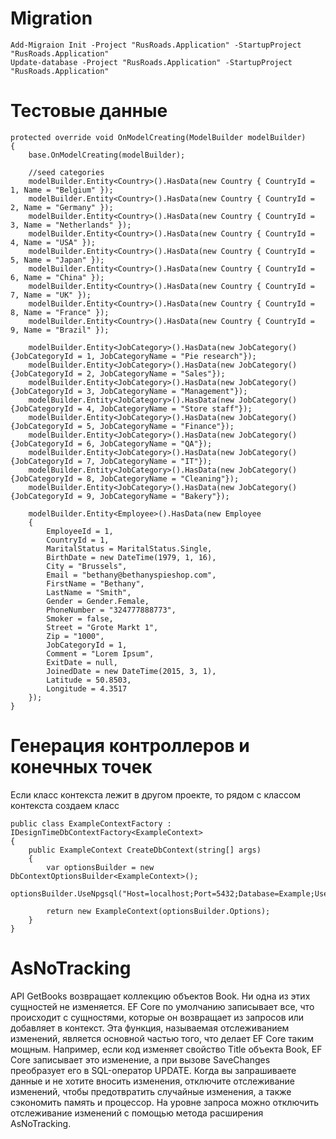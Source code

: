 # Migration

```
Add-Migraion Init -Project "RusRoads.Application" -StartupProject "RusRoads.Application"
Update-database -Project "RusRoads.Application" -StartupProject "RusRoads.Application"
```

# Тестовые данные

```Csharp
protected override void OnModelCreating(ModelBuilder modelBuilder)
{
    base.OnModelCreating(modelBuilder);

    //seed categories
    modelBuilder.Entity<Country>().HasData(new Country { CountryId = 1, Name = "Belgium" });
    modelBuilder.Entity<Country>().HasData(new Country { CountryId = 2, Name = "Germany" });
    modelBuilder.Entity<Country>().HasData(new Country { CountryId = 3, Name = "Netherlands" });
    modelBuilder.Entity<Country>().HasData(new Country { CountryId = 4, Name = "USA" });
    modelBuilder.Entity<Country>().HasData(new Country { CountryId = 5, Name = "Japan" });
    modelBuilder.Entity<Country>().HasData(new Country { CountryId = 6, Name = "China" });
    modelBuilder.Entity<Country>().HasData(new Country { CountryId = 7, Name = "UK" });
    modelBuilder.Entity<Country>().HasData(new Country { CountryId = 8, Name = "France" });
    modelBuilder.Entity<Country>().HasData(new Country { CountryId = 9, Name = "Brazil" });

    modelBuilder.Entity<JobCategory>().HasData(new JobCategory(){JobCategoryId = 1, JobCategoryName = "Pie research"});
    modelBuilder.Entity<JobCategory>().HasData(new JobCategory(){JobCategoryId = 2, JobCategoryName = "Sales"});
    modelBuilder.Entity<JobCategory>().HasData(new JobCategory(){JobCategoryId = 3, JobCategoryName = "Management"});
    modelBuilder.Entity<JobCategory>().HasData(new JobCategory(){JobCategoryId = 4, JobCategoryName = "Store staff"});
    modelBuilder.Entity<JobCategory>().HasData(new JobCategory(){JobCategoryId = 5, JobCategoryName = "Finance"});
    modelBuilder.Entity<JobCategory>().HasData(new JobCategory(){JobCategoryId = 6, JobCategoryName = "QA"});
    modelBuilder.Entity<JobCategory>().HasData(new JobCategory(){JobCategoryId = 7, JobCategoryName = "IT"});
    modelBuilder.Entity<JobCategory>().HasData(new JobCategory(){JobCategoryId = 8, JobCategoryName = "Cleaning"});
    modelBuilder.Entity<JobCategory>().HasData(new JobCategory(){JobCategoryId = 9, JobCategoryName = "Bakery"});

    modelBuilder.Entity<Employee>().HasData(new Employee
    {
        EmployeeId = 1,
        CountryId = 1,
        MaritalStatus = MaritalStatus.Single,
        BirthDate = new DateTime(1979, 1, 16),
        City = "Brussels",
        Email = "bethany@bethanyspieshop.com",
        FirstName = "Bethany",
        LastName = "Smith",
        Gender = Gender.Female,
        PhoneNumber = "324777888773",
        Smoker = false,
        Street = "Grote Markt 1",
        Zip = "1000",
        JobCategoryId = 1,
        Comment = "Lorem Ipsum",
        ExitDate = null,
        JoinedDate = new DateTime(2015, 3, 1),
        Latitude = 50.8503, 
        Longitude = 4.3517
    });
}
```

# Генерация контроллеров и конечных точек
Если класс контекста лежит в другом проекте, то рядом с классом контекста создаем класс

```Csharp
public class ExampleContextFactory : IDesignTimeDbContextFactory<ExampleContext>
{
    public ExampleContext CreateDbContext(string[] args)
    {
        var optionsBuilder = new DbContextOptionsBuilder<ExampleContext>();
        optionsBuilder.UseNpgsql("Host=localhost;Port=5432;Database=Example;Username=postgres;Password=root");

        return new ExampleContext(optionsBuilder.Options);
    }
}
```

# AsNoTracking
API GetBooks возвращает коллекцию объектов Book. Ни одна из этих сущностей не изменяется. EF Core по умолчанию записывает все, что происходит с сущностями, которые он возвращает из запросов или добавляет в контекст. Эта функция, называемая отслеживанием изменений, является основной частью того, что делает EF Core таким мощным. Например, если код изменяет свойство Title объекта Book, EF Core записывает это изменение, а при вызове SaveChanges преобразует его в SQL-оператор UPDATE. Когда вы запрашиваете данные и не хотите вносить изменения, отключите отслеживание изменений, чтобы предотвратить случайные изменения, а также сэкономить память и процессор. На уровне запроса можно отключить отслеживание изменений с помощью метода расширения AsNoTracking.




